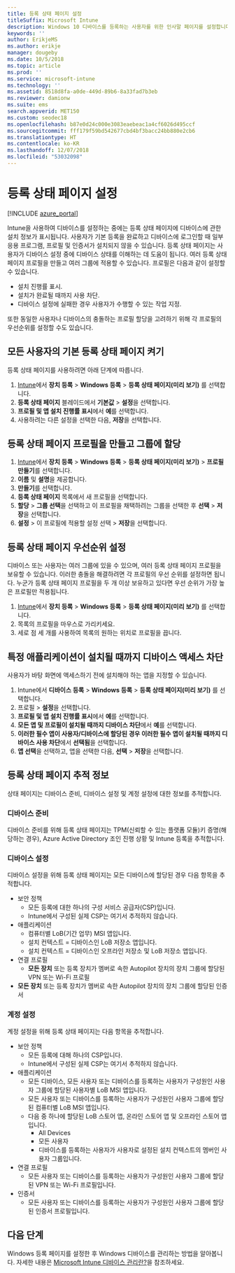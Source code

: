 ```yaml
---
title: 등록 상태 페이지 설정
titleSuffix: Microsoft Intune
description: Windows 10 디바이스를 등록하는 사용자를 위한 인사말 페이지를 설정합니다.
keywords: ''
author: ErikjeMS
ms.author: erikje
manager: dougeby
ms.date: 10/5/2018
ms.topic: article
ms.prod: ''
ms.service: microsoft-intune
ms.technology: ''
ms.assetid: 8518d8fa-a0de-449d-89b6-8a33fad7b3eb
ms.reviewer: damionw
ms.suite: ems
search.appverid: MET150
ms.custom: seodec18
ms.openlocfilehash: b87e0d24c000e3083eaebeac1a4cf6026d495ccf
ms.sourcegitcommit: fff179f59bd542677cbd4bf3bacc24bb880e2cb6
ms.translationtype: HT
ms.contentlocale: ko-KR
ms.lasthandoff: 12/07/2018
ms.locfileid: "53032098"
---
```

# <a name="set-up-an-enrollment-status-page"></a>등록 상태 페이지 설정
 
[!INCLUDE [azure_portal](./includes/azure_portal.md)]
 
Intune을 사용하여 디바이스를 설정하는 중에는 등록 상태 페이지에 디바이스에 관한 설치 정보가 표시됩니다. 사용자가 기본 등록을 완료하고 디바이스에 로그인할 때 일부 응용 프로그램, 프로필 및 인증서가 설치되지 않을 수 있습니다. 등록 상태 페이지는 사용자가 디바이스 설정 중에 디바이스 상태를 이해하는 데 도움이 됩니다. 여러 등록 상태 페이지 프로필을 만들고 여러 그룹에 적용할 수 있습니다. 프로필은 다음과 같이 설정할 수 있습니다.
- 설치 진행률 표시.
- 설치가 완료될 때까지 사용 차단.
- 디바이스 설정에 실패한 경우 사용자가 수행할 수 있는 작업 지정.

또한 동일한 사용자나 디바이스의 충돌하는 프로필 할당을 고려하기 위해 각 프로필의 우선순위를 설정할 수도 있습니다.

 
## <a name="turn-on-default-enrollment-status-page-for-all-users"></a>모든 사용자의 기본 등록 상태 페이지 켜기

등록 상태 페이지를 사용하려면 아래 단계에 따릅니다.
 
1. [Intune](https://aka.ms/intuneportal)에서 **장치 등록** > **Windows 등록** > **등록 상태 페이지(미리 보기)** 를 선택합니다.
2. **등록 상태 페이지** 블레이드에서 **기본값** > **설정**을 선택합니다.
3. **프로필 및 앱 설치 진행률 표시**에서 **예**를 선택합니다.
4. 사용하려는 다른 설정을 선택한 다음, **저장**을 선택합니다.

## <a name="create-enrollment-status-page-profile-and-assign-to-a-group"></a>등록 상태 페이지 프로필을 만들고 그룹에 할당

1. [Intune](https://aka.ms/intuneportal)에서 **장치 등록** > **Windows 등록** > **등록 상태 페이지(미리 보기)** > **프로필 만들기**를 선택합니다.
2. **이름** 및 **설명**을 제공합니다.
3. **만들기**를 선택합니다.
4. **등록 상태 페이지** 목록에서 새 프로필을 선택합니다.
5. **할당** > **그룹 선택**을 선택하고 이 프로필을 채택하려는 그룹을 선택한 후 **선택** > **저장**을 선택합니다.
6. **설정** > 이 프로필에 적용할 설정 선택 > **저장**을 선택합니다.

## <a name="set-the-enrollment-status-page-priority"></a>등록 상태 페이지 우선순위 설정

디바이스 또는 사용자는 여러 그룹에 있을 수 있으며, 여러 등록 상태 페이지 프로필을 보유할 수 있습니다. 이러한 충돌을 해결하려면 각 프로필의 우선 순위를 설정하면 됩니다. 누군가 등록 상태 페이지 프로필을 두 개 이상 보유하고 있다면 우선 순위가 가장 높은 프로필만 적용됩니다.

1. [Intune](https://aka.ms/intuneportal)에서 **장치 등록** > **Windows 등록** > **등록 상태 페이지(미리 보기)** 를 선택합니다.
2. 목록의 프로필을 마우스로 가리키세요.
3. 세로 점 세 개를 사용하여 목록의 원하는 위치로 프로필을 끕니다.

## <a name="block-access-to-a-device-until-a-specific-application-is-installed"></a>특정 애플리케이션이 설치될 때까지 디바이스 액세스 차단

사용자가 바탕 화면에 액세스하기 전에 설치해야 하는 앱을 지정할 수 있습니다.

1. Intune에서 **디바이스 등록** > **Windows 등록** > **등록 상태 페이지(미리 보기)** 를 선택합니다.
2. 프로필 > **설정**을 선택합니다.
3. **프로필 및 앱 설치 진행률 표시**에서 **예**를 선택합니다.
4. **모든 앱 및 프로필이 설치될 때까지 디바이스 차단**에서 **예**를 선택합니다.
5. **이러한 필수 앱이 사용자/디바이스에 할당된 경우 이러한 필수 앱이 설치될 때까지 디바이스 사용 차단**에서 **선택됨**을 선택합니다.
 6. **앱 선택**을 선택하고, 앱을 선택한 다음, **선택** > **저장**을 선택합니다.

## <a name="enrollment-status-page-tracking-information"></a>등록 상태 페이지 추적 정보

상태 페이지는 디바이스 준비, 디바이스 설정 및 계정 설정에 대한 정보를 추적합니다.

### <a name="device-preparation"></a>디바이스 준비

디바이스 준비를 위해 등록 상태 페이지는 TPM(신뢰할 수 있는 플랫폼 모듈)키 증명(해당하는 경우), Azure Active Directory 조인 진행 상황 및 Intune 등록을 추적합니다.

### <a name="device-setup"></a>디바이스 설정

디바이스 설정을 위해 등록 상태 페이지는 모든 디바이스에 할당된 경우 다음 항목을 추적합니다.
- 보안 정책
    - 모든 등록에 대한 하나의 구성 서비스 공급자(CSP)입니다.
    - Intune에서 구성된 실제 CSP는 여기서 추적하지 않습니다.
- 애플리케이션
    - 컴퓨터별 LoB(기간 업무) MSI 앱입니다.
    - 설치 컨텍스트 = 디바이스인 LoB 저장소 앱입니다.
    - 설치 컨텍스트 = 디바이스인 오프라인 저장소 및 LoB 저장소 앱입니다.
- 연결 프로필
    - **모든 장치** 또는 등록 장치가 멤버로 속한 Autopilot 장치의 장치 그룹에 할당된 VPN 또는 Wi-Fi 프로필
- **모든 장치** 또는 등록 장치가 멤버로 속한 Autopilot 장치의 장치 그룹에 할당된 인증서

### <a name="account-setup"></a>계정 설정
계정 설정을 위해 등록 상태 페이지는 다음 항목을 추적합니다.
- 보안 정책
    - 모든 등록에 대해 하나의 CSP입니다.
    - Intune에서 구성된 실제 CSP는 여기서 추적하지 않습니다.
- 애플리케이션
    - 모든 디바이스, 모든 사용자 또는 디바이스를 등록하는 사용자가 구성원인 사용자 그룹에 할당된 사용자별 LoB MSI 앱입니다.
    - 모든 사용자 또는 디바이스를 등록하는 사용자가 구성원인 사용자 그룹에 할당된 컴퓨터별 LoB MSI 앱입니다.
    - 다음 중 하나에 할당된 LoB 스토어 앱, 온라인 스토어 앱 및 오프라인 스토어 앱입니다.
        - All Devices
        - 모든 사용자
        - 디바이스를 등록하는 사용자가 사용자로 설정된 설치 컨텍스트의 멤버인 사용자 그룹입니다.
- 연결 프로필
    - 모든 사용자 또는 디바이스를 등록하는 사용자가 구성원인 사용자 그룹에 할당된 VPN 또는 Wi-Fi 프로필입니다.
- 인증서
    - 모든 사용자 또는 디바이스를 등록하는 사용자가 구성원인 사용자 그룹에 할당된 인증서 프로필입니다.

## <a name="next-steps"></a>다음 단계
Windows 등록 페이지를 설정한 후 Windows 디바이스를 관리하는 방법을 알아봅니다. 자세한 내용은 [Microsoft Intune 디바이스 관리란?](https://docs.microsoft.com/intune/device-management)을 참조하세요.
